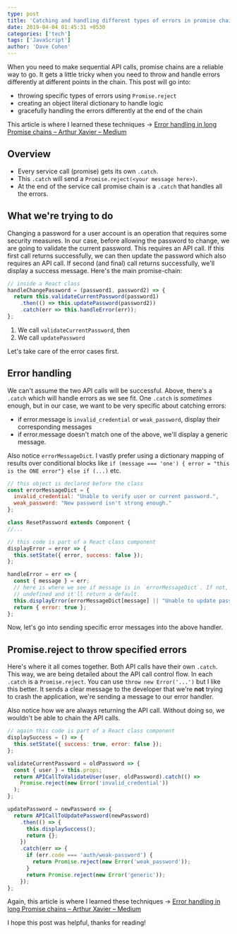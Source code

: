 ```yaml
---
type: post
title: 'Catching and handling different types of errors in promise chains'
date: 2019-04-04 01:45:31 +0530
categories: ['tech']
tags: ['JavaScript']
author: 'Dave Cohen'
---
```


When you need to make sequential API calls, promise chains are a reliable way to go. It gets a little tricky when you need to throw and handle errors differently at different points in the chain. This post will go into:

- throwing specific types of errors using `Promise.reject`
- creating an object literal dictionary to handle logic
- gracefully handling the errors differently at the end of the chain

This article is where I learned these techniques -> [Error handling in long Promise chains – Arthur Xavier – Medium](https://medium.com/@arthurxavier/error-handling-in-long-promise-chains-155f610b5bc6)

## Overview

- Every service call (promise) gets its own `.catch`.
- This `.catch` will send a `Promise.reject(<your message here>)`.
- At the end of the service call promise chain is a `.catch` that handles all the errors.

## What we're trying to do

Changing a password for a user account is an operation that requires some security measures. In our case, before allowing the password to change, we are going to validate the current password. This requires an API call. If this first call returns successfully, we can then update the password which also requires an API call. If second (and final) call returns successfully, we'll display a success message. Here's the main promise-chain:

```js
// inside a React class
handleChangePassword = (password1, password2) => {
  return this.validateCurrentPassword(password1)
    .then(() => this.updatePassword(password2))
    .catch(err => this.handleError(err));
};
```

1. We call `validateCurrentPassword`, then
2. We call `updatePassword`

Let's take care of the error cases first.

## Error handling

We can't assume the two API calls will be successful. Above, there's a `.catch` which will handle errors as we see fit. One `.catch` is _sometimes_ enough, but in our case, we want to be very specific about catching errors:

- if error.message is `invalid_credential` or `weak_password`, display their corresponding messages
- if error.message doesn't match one of the above, we'll display a generic message.

Also notice `errorMessageDict`. I vastly prefer using a dictionary mapping of results over conditional blocks like `if (message === 'one') { error = "this is the ONE error"} else if (...)` etc.

```js
// this object is declared before the class
const errorMessageDict = {
  invalid_credential: "Unable to verify user or current password.",
  weak_password: "New password isn't strong enough."
};

class ResetPassword extends Component {
//...

// this code is part of a React class component
displayError = error => {
  this.setState({ error, success: false });
};

handleError = err => {
  const { message } = err;
  // here is where we see if message is in `errorMessageDict`. If not, it'll be
  // undefined and it'll return a default.
  this.displayError(errorMessageDict[message] || "Unable to update password.");
  return { error: true };
};
```

Now, let's go into sending specific error messages into the above handler.

## Promise.reject to throw specified errors

Here's where it all comes together. Both API calls have their own `.catch`. This way, we are being detailed about the API call control flow. In each `.catch` is a `Promise.reject`. You can use `throw new Error('...')` but I like this better. It sends a clear message to the developer that we're **not** trying to crash the application, we're sending a message to our error handler.

Also notice how we are always returning the API call. Without doing so, we wouldn't be able to chain the API calls.

```js
// again this code is part of a React class component
displaySuccess = () => {
  this.setState({ success: true, error: false });
};

validateCurrentPassword = oldPassword => {
  const { user } = this.props;
  return APICallToValidateUser(user, oldPassword).catch(() =>
    Promise.reject(new Error('invalid_credential'))
  );
};

updatePassword = newPassword => {
  return APICallToUpdatePassword(newPassword)
    .then(() => {
      this.displaySuccess();
      return {};
    })
    .catch(err => {
      if (err.code === 'auth/weak-password') {
        return Promise.reject(new Error('weak_password'));
      }
      return Promise.reject(new Error('generic'));
    });
};
```

Again, this article is where I learned these techniques -> [Error handling in long Promise chains – Arthur Xavier – Medium](https://medium.com/@arthurxavier/error-handling-in-long-promise-chains-155f610b5bc6)

I hope this post was helpful, thanks for reading!
